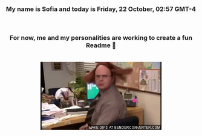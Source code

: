


<div align="center">
<h3 >My name is Sofia and today is Friday, 22 October, 02:57 GMT-4</h3><br>
<h3 >For now, me and my personalities are working to create a fun Readme 👋
</h3><br>
<img src='img/dwight.gif' alt='working...'/>
</div>

